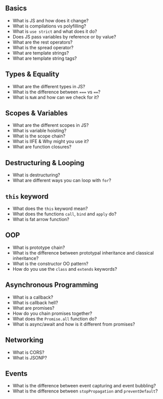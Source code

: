 ## Basics
- What is JS and how does it change?
- What is compilations vs polyfilling?
- What is `use strict` and what does it do?
- Does JS pass variables by reference or by value?
- What are the rest operators?
- What is the spread operator?
- What are template strings?
- What are template string tags?

## Types & Equality
- What are the different types in JS?
- What is the difference between `===` vs `==`?
- What is `NaN` and how can we check for it?

## Scopes & Variables
- What are the different scopes in JS?
- What is variable hoisting?
- What is the scope chain?
- What is IIFE & Why might you use it?
- What are function closures?

## Destructuring & Looping
- What is destructuring?
- What are different ways you can loop with `for`?

## `this` keyword
- What does the `this` keyword mean?
- What does the functions `call`, `bind` and `apply` do?
- What is fat arrow function?

## OOP
- What is prototype chain?
- What is the difference between prototypal inheritance and classical inheritance?
- What is the constructor OO pattern?
- How do you use the `class` and `extends` keywords?

## Asynchronous Programming
- What is a callback?
- What is callback hell?
- What are promises?
- How do you chain promises together?
- What does the `Promise.all` function do?
- What is async/await and how is it different from promises?

## Networking
- What is CORS?
- What is JSONP?

## Events
- What is the difference between event capturing and event bubbling?
- What is the difference between `stopPropagation` and `preventDefault`?

